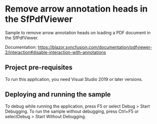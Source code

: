 # Remove arrow annotation heads in the SfPdfViewer
Sample to remove arrow annotation heads on loading a PDF document in the SfPdfViewer.

Documentation: https://blazor.syncfusion.com/documentation/pdfviewer-2/interaction#disable-interaction-with-annotations

## Project pre-requisites
To run this application, you need Visual Studio 2019 or later versions.

## Deploying and running the sample
To debug while running the application, press F5 or select Debug > Start Debugging. To run the sample without debugging, press Ctrl+F5 or selectDebug > Start Without Debugging.